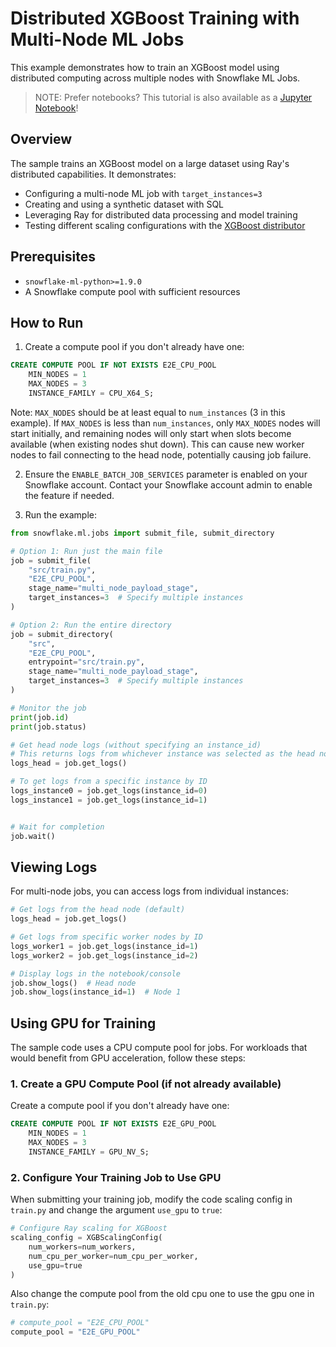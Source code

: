 # Distributed XGBoost Training with Multi-Node ML Jobs

This example demonstrates how to train an XGBoost model using distributed computing across multiple nodes with Snowflake ML Jobs.

> NOTE: Prefer notebooks? This tutorial is also available as a [Jupyter Notebook](../distributed_xgb_classifier_nb/multi_node_xgb.ipynb)!

## Overview

The sample trains an XGBoost model on a large dataset using Ray's distributed capabilities. It demonstrates:

- Configuring a multi-node ML job with `target_instances=3`
- Creating and using a synthetic dataset with SQL
- Leveraging Ray for distributed data processing and model training
- Testing different scaling configurations with the [XGBoost distributor](https://docs.snowflake.com/en/developer-guide/snowflake-ml/container-runtime-ml#xgboost)

## Prerequisites

- `snowflake-ml-python>=1.9.0`
- A Snowflake compute pool with sufficient resources

## How to Run

1. Create a compute pool if you don't already have one:

```sql
CREATE COMPUTE POOL IF NOT EXISTS E2E_CPU_POOL
    MIN_NODES = 1
    MAX_NODES = 3
    INSTANCE_FAMILY = CPU_X64_S;
```

Note: `MAX_NODES` should be at least equal to `num_instances` (3 in this example).
If `MAX_NODES` is less than `num_instances`, only `MAX_NODES` nodes will start initially, 
and remaining nodes will only start when slots become available (when existing
nodes shut down). This can cause new worker nodes to fail connecting to the 
head node, potentially causing job failure.

2. Ensure the `ENABLE_BATCH_JOB_SERVICES` parameter is enabled on your Snowflake account.
Contact your Snowflake account admin to enable the feature if needed.

3. Run the example:

```python
from snowflake.ml.jobs import submit_file, submit_directory

# Option 1: Run just the main file
job = submit_file(
    "src/train.py",
    "E2E_CPU_POOL",
    stage_name="multi_node_payload_stage",
    target_instances=3  # Specify multiple instances
)

# Option 2: Run the entire directory
job = submit_directory(
    "src",
    "E2E_CPU_POOL",
    entrypoint="src/train.py",
    stage_name="multi_node_payload_stage",
    target_instances=3  # Specify multiple instances
)

# Monitor the job
print(job.id)
print(job.status)

# Get head node logs (without specifying an instance_id)
# This returns logs from whichever instance was selected as the head node
logs_head = job.get_logs()

# To get logs from a specific instance by ID
logs_instance0 = job.get_logs(instance_id=0)
logs_instance1 = job.get_logs(instance_id=1)


# Wait for completion
job.wait()
```

## Viewing Logs

For multi-node jobs, you can access logs from individual instances:

```python
# Get logs from the head node (default)
logs_head = job.get_logs()

# Get logs from specific worker nodes by ID
logs_worker1 = job.get_logs(instance_id=1)
logs_worker2 = job.get_logs(instance_id=2)

# Display logs in the notebook/console
job.show_logs()  # Head node
job.show_logs(instance_id=1)  # Node 1
```

## Using GPU for Training

The sample code uses a CPU compute pool for jobs. For workloads that would benefit from GPU acceleration, follow these steps:

### 1. Create a GPU Compute Pool (if not already available)

Create a compute pool if you don't already have one:

```sql
CREATE COMPUTE POOL IF NOT EXISTS E2E_GPU_POOL
    MIN_NODES = 1
    MAX_NODES = 3
    INSTANCE_FAMILY = GPU_NV_S;
```

### 2. Configure Your Training Job to Use GPU

When submitting your training job, modify the code scaling config in `train.py` and change the argument `use_gpu` to `true`:

```python
# Configure Ray scaling for XGBoost
scaling_config = XGBScalingConfig(
    num_workers=num_workers, 
    num_cpu_per_worker=num_cpu_per_worker,
    use_gpu=true
)
```

Also change the compute pool from the old cpu one to use the gpu one in `train.py`:

```python
# compute_pool = "E2E_CPU_POOL"
compute_pool = "E2E_GPU_POOL"
```